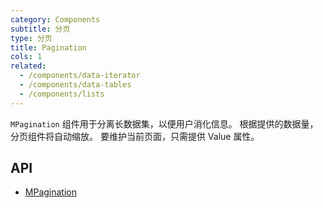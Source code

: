 ```yaml
---
category: Components
subtitle: 分页
type: 分页
title: Pagination
cols: 1
related:
  - /components/data-iterator
  - /components/data-tables
  - /components/lists
---
```


`MPagination` 组件用于分离长数据集，以便用户消化信息。 根据提供的数据量，分页组件将自动缩放。 要维护当前页面，只需提供 Value 属性。

## API

- [MPagination](/api/MPagination)